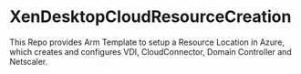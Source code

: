 # XenDesktopCloudResourceCreation
This Repo provides Arm Template to setup a Resource Location in Azure, which creates and configures  VDI, CloudConnector, Domain Controller and Netscaler.
